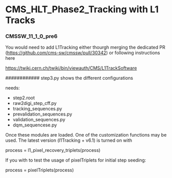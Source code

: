 # CMS_HLT_Phase2_Tracking with L1 Tracks

### CMSSW_11_1_0_pre6

You would need to add L1Tracking either thourgh merging the dedicated PR (https://github.com/cms-sw/cmssw/pull/30342) or following instructions here

https://twiki.cern.ch/twiki/bin/viewauth/CMS/L1TrackSoftware

############
step3.py shows the different configurations

needs:
- step2.root
- raw2digi_step_cff.py
- tracking_sequences.py
- prevalidation_sequences.py
- validation_sequences.py
- dqm_sequencese.py

Once these modules are loaded. One of the customization functions may be used. The latest version (l1Tracking + v6.1) is turned on with 

process = l1_pixel_recovery_triplets(process)

If you with to test the usage of pixelTriplets for initial step seeding:

process = pixelTriplets(process)


